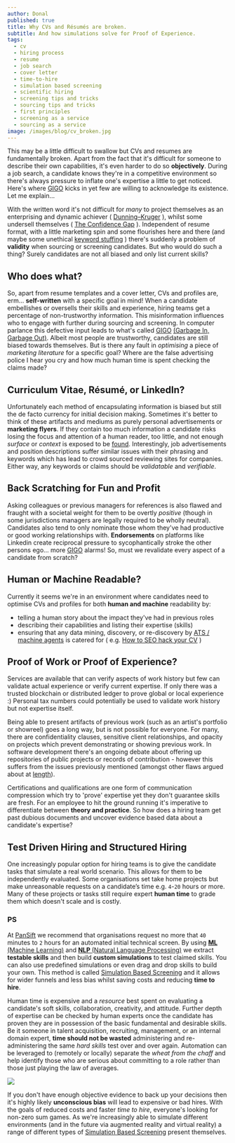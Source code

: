 ```yaml
---
author: Donal
published: true
title: Why CVs and Résumés are broken.
subtitle: And how simulations solve for Proof of Experience.
tags:
  - cv
  - hiring process
  - resume
  - job search
  - cover letter
  - time-to-hire
  - simulation based screening
  - scientific hiring
  - screening tips and tricks
  - sourcing tips and tricks
  - first principles
  - screening as a service
  - sourcing as a service
image: /images/blog/cv_broken.jpg
---
```

This may be a little difficult to swallow but CVs and resumes are fundamentally broken. Apart from the fact that it's difficult for someone to describe their own capabilities, it's even harder to do so **objectively**. During a job search, a candidate knows they're in a competitive environment so there's always pressure to inflate one's expertise a little to get noticed. Here's where [GIGO](https://en.wikipedia.org/wiki/Garbage_in,_garbage_out) kicks in yet few are willing to acknowledge its existence. Let me explain...

With the written word it's not difficult for _many_ to project themselves as an enterprising and dynamic achiever ( [Dunning–Kruger](https://en.wikipedia.org/wiki/Dunning%E2%80%93Kruger_effect) ), whilst some undersell themselves ( [The Confidence Gap](https://www.theatlantic.com/magazine/archive/2014/05/the-confidence-gap/359815/) ). Independent of resume format, with a little marketing spin and some flourishes here and there (and maybe some unethical [keyword stuffing](https://blog.pansift.com/2017-12-12-how-to-seo-hack-your-cv/) ) there's suddenly a problem of **validity** when sourcing or screening candidates. But who would do such a thing? Surely candidates are not all biased and only list current skills?

## Who does what?

So, apart from resume templates and a cover letter, CVs and profiles are, erm... **self-written** with a specific goal in mind! When a candidate embellishes or oversells their skills and experience, hiring teams get a percentage of non-trustworthy information. This misinformation influences who to engage with further during sourcing and screening. In computer parlance this defective input leads to what's called [GIGO](https://en.wikipedia.org/wiki/Garbage_in,_garbage_out) [(Garbage In, Garbage Out)](https://en.wikipedia.org/wiki/Garbage_in,_garbage_out). Albeit most people are trustworthy, candidates are still biased towards themselves. But is there any fault in _optimising_ a piece of _marketing literature_ for a specific goal? Where are the false advertising police I hear you cry and how much human time is spent checking the claims made?

## Curriculum Vitae, Résumé, or LinkedIn?

Unfortunately each method of encapsulating information is biased but still the de facto currency for initial decision making. Sometimes it's better to think of these artifacts and mediums as purely personal advertisements or **marketing flyers**. If they contain too much information a candidate risks losing the focus and attention of a human reader, too little, and not enough _surface_ or _context_ is exposed to be [found](https://blog.pansift.com/2017-12-12-how-to-seo-hack-your-cv/). Interestingly, job advertisements and position descriptions suffer similar issues with their phrasing and keywords which has lead to crowd sourced reviewing sites for companies. Either way, any keywords or claims should be _validatable_ and _verifiable_.

## Back Scratching for Fun and Profit

Asking colleagues or previous managers for references is also flawed and fraught with a societal weight for them to be overtly _positive_ (though in some jurisdictions managers are legally required to be wholly neutral). Candidates also tend to only nominate those whom they've had productive or good working relationships with. **Endorsements** on platforms like Linkedin create reciprocal pressure to sycophantically stroke the other persons ego... more [GIGO](https://en.wikipedia.org/wiki/Garbage_in,_garbage_out) alarms! So, must we revalidate every aspect of a candidate from scratch?

## Human or Machine Readable?

Currently it seems we're in an environment where candidates need to optimise CVs and profiles for both **human and machine** readability by: 
* telling a human story about the impact they've had in previous roles
* describing their capabilities and listing their expertise (skills)
* ensuring that any data mining, discovery, or re-discovery by [ATS / machine agents](https://blog.pansift.com/2017-12-12-how-to-seo-hack-your-cv/) is catered for ( e.g. [How to SEO hack your CV](https://blog.pansift.com/2017-12-12-how-to-seo-hack-your-cv/) )

## Proof of Work or Proof of Experience?

Services are available that can verify aspects of work history but few can validate actual experience or verify current expertise. If only there was a trusted blockchain or distributed ledger to prove global or local experience :) Personal tax numbers could potentially be used to validate work history but not expertise itself.

Being able to present artifacts of previous work (such as an artist's portfolio or showreel) goes a long way, but is not possible for everyone. For many, there are confidentiality clauses, sensitive client relationships, and opacity on projects which prevent demonstrating or showing previous work. In software development there's an ongoing debate about offering up repositories of public projects or records of contribution - however this suffers from the issues previously mentioned (amongst other flaws argued about at [length](https://blog.jcoglan.com/2013/11/15/why-github-is-not-your-cv/)). 

Certifications and qualifications are one form of communication compression which try to 'prove' expertise yet they don't guarantee skills are fresh. For an employee to hit the ground running it's imperative to differentiate between **theory and practice**. So how does a hiring team get past dubious documents and uncover evidence based data about a candidate's expertise?

## Test Driven Hiring and Structured Hiring

One increasingly popular option for hiring teams is to give the candidate tasks that simulate a real world scenario. This allows for them to be independently evaluated. Some organisations set take home projects but make unreasonable requests on a candidate’s time e.g. `4`-`20` hours or more. Many of these projects or tasks still require expert **human time** to grade them which doesn't scale and is costly.

<div class="card ">
  <h3 class="card-header"><b>PS</b></h3>
  <div class="card-body">At <a href="https://pansift.com/?utm_source=psblog&utm_medium=hyperlink&utm_campaign=launch&utm_content=sbs">PanSift</a> we recommend that organisations request no more that <code>40</code> minutes to <code>2</code> hours for an automated initial technical screen. By using <a href="https://en.wikipedia.org/wiki/Machine_learning" target="_blank"><b>ML </b>(Machine Learning)</a> and <a href="https://en.wikipedia.org/wiki/Natural_language_processing" target="_blank"><b>NLP </b>(Natural Language Processing)</a> we extract <b>testable skills</b> and then build <b>custom  simulations</b> to test claimed skills. You can also use predefined simulations or even drag and drop skills to build your own. This method is called <a href="https://pansift.com/?utm_source=psblog&utm_medium=hyperlink&utm_campaign=launch&utm_content=sbs">Simulation Based Screening</a> and it allows for wider funnels and less bias whilst saving costs and reducing <b>time to hire</b>.</div></div> 

Human time is expensive and a _resource_ best spent on evaluating a candidate's soft skills, collaboration, creativity, and attitude. Further depth of expertise can be checked by human experts once the candidate has proven they are in possession of the basic fundamental and desirable skills. Be it someone in talent acquisition, recruiting, management, or an internal domain expert, **time should not be wasted** administering and re-administering the same _hard skills_ test over and over again. Automation can be leveraged to (remotely or locally) separate the _wheat from the chaff_ and help identify those who are serious about committing to a role rather than those just playing the law of averages. 

<img src="/images/blog/time-to-hire-image-v7.png" class="w-100 mb-3">

If you don't have enough objective evidence to back up your decisions then it's highly likely **unconscious bias** will lead to expensive or bad hires. With the goals of reduced costs and faster _time to hire_, everyone's looking for non-zero sum games. As we're increasingly able to simulate different environments (and in the future via augmented reality and virtual reality) a range of different types of [Simulation Based Screening](https://pansift.com/?utm_source=psblog&utm_medium=hyperlink&utm_campaign=launch&utm_content=sbs) present themselves.
